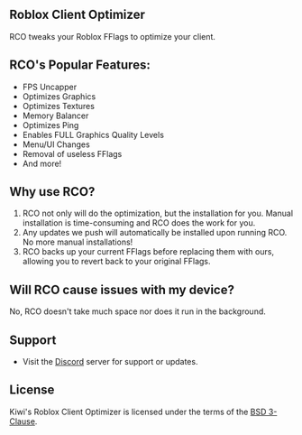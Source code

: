 ## Roblox Client Optimizer
RCO tweaks your Roblox FFlags to optimize your client.

## RCO's Popular Features:
- FPS Uncapper
- Optimizes Graphics
- Optimizes Textures
- Memory Balancer
- Optimizes Ping
- Enables FULL Graphics Quality Levels
- Menu/UI Changes
- Removal of useless FFlags
- And more!

## Why use RCO?
  1. RCO not only will do the optimization, but the installation for you. Manual installation is time-consuming and RCO does the work for you.
  2. Any updates we push will automatically be installed upon running RCO. No more manual installations!
  3. RCO backs up your current FFlags before replacing them with ours, allowing you to revert back to your original FFlags.

## Will RCO cause issues with my device?
No, RCO doesn't take much space nor does it run in the background.

## Support
- Visit the [Discord](https://discord.gg/CZUfHYHtZr) server for support or updates.


## License
Kiwi's Roblox Client Optimizer is licensed under the terms of the [BSD 3-Clause](LICENSE.md).
